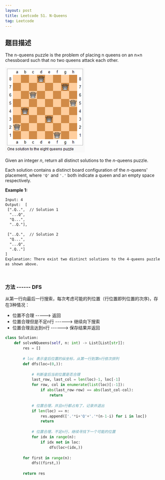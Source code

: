 ```yaml
---
layout: post
title: Leetcode 51. N-Queens
tag: Leetcode
---
```


## 题目描述
The n-queens puzzle is the problem of placing n queens on an n×n chessboard such that no two queens attack each other.

![8-queens](../images/post/N-queens/8-queens.png)

Given an integer *n*, return all distinct solutions to the *n*-queens puzzle.

Each solution contains a distinct board configuration of the *n*-queens' placement, where `'Q'` and `'.'` both indicate a queen and an empty space respectively.

__Example 1:__
```
Input: 4
Output:  [
 [".Q..",  // Solution 1
  "...Q",
  "Q...",
  "..Q."],

 ["..Q.",  // Solution 2
  "Q...",
  "...Q",
  ".Q.."]
]
Explanation: There exist two distinct solutions to the 4-queens puzzle as shown above.
```
&nbsp;

### 方法  ------ DFS
从第一行向最后一行搜索，每次考虑可能的列位置（行位置即列位置的次序)，存在3种情况：
* 位置不合理 -----> 返回
* 位置合理但是不足n行 ------> 继续向下搜索
* 位置合理且达到n行 ------> 保存结果并返回

```python
class Solution:
    def solveNQueens(self, n: int) -> List[List[str]]:
        res = []
        
        # loc 表示皇后位置的纵坐标，从第一行到第n行依次排列
        def dfs(loc=(0,)):
            
            # 判断皇后当前位置是否合理
            last_row, last_col = len(loc)-1, loc[-1]
            for row, col in enumerate(list(loc)[:-1]):
                if abs(last_row-row) == abs(last_col-col):
                    return
                
            # 位置合理，并且n行都占有了，记录并退出
            if len(loc) == n:
                res.append(['.'*i+'Q'+'.'*(n-1-i) for i in loc])
                return
            
            # 位置合理，不足n行，继续寻找下一个可能的位置
            for idx in range(n):
                if idx not in loc:
                    dfs(loc+(idx,))
                    
        for first in range(n):
            dfs((first,))
       
        return res
```